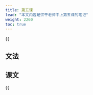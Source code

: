 ```yaml
---
title: 第五课
lead: "本文内容是饼干老师中上第五课的笔记"
weight: 2260
toc: true
---
```


{{<audio caption="单词" src="https://tellyouwhat-static-1251995834.cos.ap-chongqing.myqcloud.com/audios/mu/Lesson05.mp3">}}

## 文法

## 课文

{{<audio src="https://tellyouwhat-static-1251995834.cos.ap-chongqing.myqcloud.com/audios/mu_kewen/新版标日中级课文（人教版.上册）5-8课//Lesson05.mp3">}}

